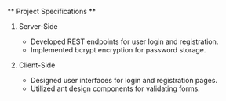 ** Project Specifications **

1. Server-Side

   - Developed REST endpoints for user login and registration.
   - Implemented bcrypt encryption for password storage.

2. Client-Side

   - Designed user interfaces for login and registration pages.
   - Utilized ant design components for validating forms.
